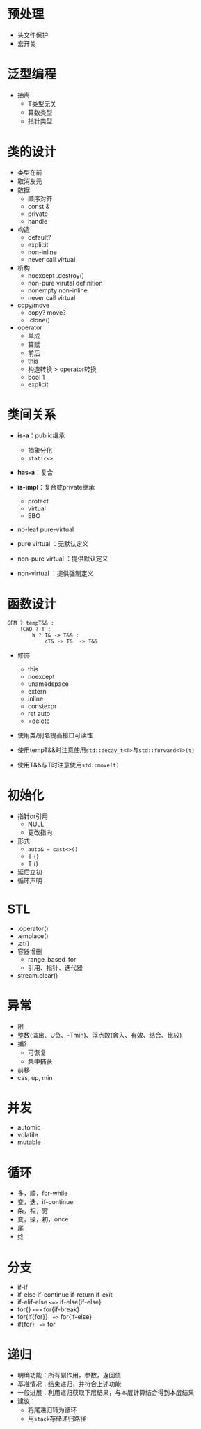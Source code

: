 <!-- entry begin: cpp  预处理 -->
# 预处理
* 头文件保护
* 宏开关
<!-- entry end -->

<!-- entry begin: cpp  泛型 -->
# 泛型编程
* 抽离
    * T类型无关
    * 算数类型
    * 指针类型
<!-- entry end -->

<!-- entry begin: cpp  类设计 -->
# 类的设计
* 类型在前
* 取消友元
* 数据
    * 顺序对齐
    * const &
    * private
    * handle
* 构造
    * default?
    * explicit
    * non-inline
    * never call virtual
* 析构
    * noexcept .destroy()
    * non-pure virutal definition
    * nonempty non-inline
    * never call virtual
* copy/move
    * copy? move?
    * .clone()
* operator
    * 单成
    * 算赋
    * 前后
    * this
    * 构造转换 > operator转换
    * bool 1
    * explicit
<!-- entry end -->

<!-- entry begin: cpp  类关系 -->
# 类间关系
* **is-a**：public继承
    * 抽象分化
    * `static<>`
* **has-a**：复合
* **is-impl**：复合或private继承
    * protect
    * virtual
    * EBO

* no-leaf pure-virtual

* pure virtual      ：无默认定义
* non-pure virtual  ：提供默认定义
* non-virtual       ：提供强制定义
<!-- entry end -->

<!-- entry begin: cpp  函数 -->
# 函数设计
```
GFM ? tempT&& :
    !CWD ? T :
        W ? T& -> T&& :
            cT& -> T&  -> T&&
```
* 修饰
    * this
    * noexcept
    * unamedspace
    * extern
    * inline
    * constexpr
    * ret auto
    * =delete

* 使用类/别名提高接口可读性
* 使用tempT&&时注意使用`std::decay_t<T>`与`std::forward<T>(t)`
* 使用T&&与T时注意使用`std::move(t)`
<!-- entry end -->

<!-- entry begin: cpp  初始化 -->
# 初始化
* 指针or引用
    * NULL
    * 更改指向
* 形式
    * `auto& = cast<>()`
    * T     {}
    * T     ()
* 延后立初
* 循环声明
<!-- entry end -->

<!-- entry begin: cpp  STL -->
# STL
* .operator()
* .emplace()
* .at()
* 容器增删
    * range_based_for
    * 引用、指针、迭代器
* stream.clear()
<!-- entry end -->

<!-- entry begin: cpp  异常 -->
# 异常
* 限
* 整数(溢出、U负、-Tmin)、浮点数(舍入、有效、结合、比较)
* 捕?
    * 可恢复
    * 集中捕获
* 前移
* cas, up, min
<!-- entry end -->

<!-- entry begin: cpp  并发 -->
# 并发
* automic
* volatile
* mutable
<!-- entry end -->

<!-- entry begin: cpp  循环 -->
# 循环
* 多，顺，for-while
* 变，迭，if-continue
* 条，相，穷
* 变，操，初，once
* 尾
* 终
<!-- entry end -->

<!-- entry begin: cpp  分支 条件 -->
# 分支
* if-if
* if-else if-continue if-return if-exit
* if-elif-else  `<=>` if-else{if-else}
* for{}         `<=>` for{if-break}
* for{if{for}}  ` =>` for{if-else}
* if{for}       ` =>` for
<!-- entry end -->

<!-- entry begin: cpp  递归 -->
# 递归
* 明确功能：所有副作用，参数，返回值
* 基准情况：结束递归，并符合上述功能
* 一般进展：利用递归获取下层结果，与本层计算结合得到本层结果
* 建议：
    * 将尾递归转为循环
    * 用`stack`存储递归路径
<!-- entry end -->

